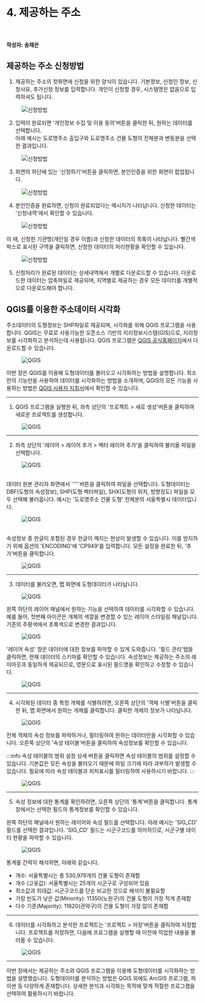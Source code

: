 # 4. 제공하는 주소

<br>

#### 작성자: 송채은

## 제공하는 주소 신청방법

1. 제공하는 주소의 첫화면에 신청을 위한 양식이 있습니다. 기본정보, 신청인 정보, 신청사유, 추가신청 정보를 입력합니다. 개인이 신청할 경우, 시스템명은 없음으로 입력하셔도 됩니다.

<figure class="flex flex-col items-center justify-center">
    <img src="../img/2-4-form-input.png" title="신청방법">
    <figcaption style="text-align: center;"></figcaption>
</figure>

2. 입력이 완료되면 '개인정보 수집 및 이용 동의'버튼을 클릭한 뒤, 원하는 데이터를 선택합니다.  
아래 예시는 도로명주소 출입구와 도로명주소 건물 도형의 전체분과 변동분을 선택한 결과입니다.
<figure class="flex flex-col items-center justify-center">
    <img src="../img/2-4-form-select.png" title="신청방법">
    <figcaption style="text-align: center;"></figcaption>
</figure>

3. 화면의 하단에 있는 '신청하기'버튼을 클릭하면, 본인인증을 위한 화면이 팝업됩니다.

<figure class="flex flex-col items-center justify-center">
    <img src="../img/2-4-form-security.png" title="신청방법">
    <figcaption style="text-align: center;"></figcaption>
</figure>

4. 본인인증을 완료하면, 신청이 완료되었다는 메시지가 나타납니다. 신청한 데이터는 '신청내역'에서 확인할 수 있습니다.

<figure class="flex flex-col items-center justify-center">
    <img src="../img/2-4-form-log.png" title="신청방법">
    <figcaption style="text-align: center;"></figcaption>
</figure>

이 때, 신청한 기관명(개인일 경우 이름)과 신청한 데이터의 목록이 나타납니다. 빨간색 박스로 표시된 구역을 클릭하면, 신청한 데이터의 처리현황을 확인할 수 있습니다.

<figure class="flex flex-col items-center justify-center">
    <img src="../img/2-4-form-log-detail.png" title="신청방법">
    <figcaption style="text-align: center;"></figcaption>
</figure>

5. 신청처리가 완료된 데이터는 상세내역에서 개별로 다운로드할 수 있습니다. 다운로드한 데이터는 압축파일로 제공되며, 지역별로 제공하는 경우 모든 데이터를 개별적으로 다운로드해야 합니다.

## QGIS를 이용한 주소데이터 시각화

주소데이터의 도형정보는 SHP파일로 제공되며, 시각화를 위해 QGIS 프로그램을 사용합니다.
QGIS는 무료로 사용가능한 오픈소스 기반의 지리정보시스템(GIS)으로, 지리정보를 시각화하고 분석하는데 사용됩니다. QGIS 프로그램은 [QGIS 공식홈페이지](https://qgis.org/ko/site/)에서 다운로드할 수 있습니다.

<figure class="flex flex-col items-center justify-center">
    <img src="../img/2-4-qgis.png" title="QGIS">
    <figcaption style="text-align: center;"></figcaption>
</figure>

이번 장은 QGIS를 이용해 도형데이터를 불러오고 시각화하는 방법을 설명합니다. 최소한의 기능만을 사용하여 데이터를 시각화하는 방법을 소개하며, QGIS의 모든 기능을 사용하는 방법은 [QGIS 사용자 지침서](https://docs.qgis.org/3.28/ko/docs/user_manual/index.html)에서 확인할 수 있습니다.

---

1. QGIS 프로그램을 실행한 뒤, 좌측 상단의 '프로젝트 > 새로 생성'버튼을 클릭하여 새로운 프로젝트를 생성합니다.

<figure class="flex flex-col items-center justify-center">
    <img src="../img/2-4-qgis-step-1.png" title="QGIS">
    <figcaption style="text-align: center;"></figcaption>
</figure>

---
2. 좌측 상단의 '레이어 > 레이어 추가 > 벡터 레이어 추가'을 클릭하여 불러올 파일을 선택합니다. 
<figure class="flex flex-col items-center justify-center">
    <img src="../img/2-4-qgis-step-2.png" title="QGIS">
    <figcaption style="text-align: center;"></figcaption>
</figure>
<br>
데이터 원본 관리자 화면에서 `'''`버튼을 클릭하여 파일을 선택합니다.
도형데이터는 DBF(도형의 속성정보), SHP(도형 벡터파일), SHX(도형의 위치, 방향정도) 파일을 모두 선택해 불러옵니다. 예시는 '도로명주소 건물 도형' 전체분의 서울특별시 데이터입니다.
<br>
<figure class="flex flex-col items-center justify-center">
    <img src="../img/2-4-qgis-step-3.png" title="QGIS">
    <figcaption style="text-align: center;"></figcaption>
</figure>
<br>
속성정보 중 한글이 포함된 경우 한글이 깨지는 현상이 발생할 수 있습니다. 이를 방지하기 위해 옵션의 'ENCODING'에 'CP949'를 입력합니다. 모든 설정을 완료한 뒤, '추가'버튼을 클릭합니다.

<br>
<figure class="flex flex-col items-center justify-center">
    <img src="../img/2-4-qgis-step-4.png" title="QGIS">
    <figcaption style="text-align: center;"></figcaption>
</figure>

---
3. 데이터를 불러오면, 맵 화면에 도형데이터가 나타납니다.

<figure class="flex flex-col items-center justify-center">
    <img src="../img/2-4-qgis-step-5.png" title="QGIS">
    <figcaption style="text-align: center;"></figcaption>
</figure>

왼쪽 하단의 레이어 패널에서 원하는 기능을 선택하여 데이터를 시각화할 수 있습니다. 예를 들어, 첫번째 아이콘은 개체의 색깔을 변경할 수 있는 레이어 스타일링 패널입니다. 기존의 주황색에서 초록색으로 변경한 결과입니다.

<figure class="flex flex-col items-center justify-center">
    <img src="../img/2-4-qgis-step-6.png" title="QGIS">
    <figcaption style="text-align: center;"></figcaption>
</figure>

'레이어 속성' 창은 데이터에 대한 정보를 파악할 수 있게 도와줍니다. '필드 관리'탭을 클릭하면, 현재 데이터의 스키마를 확인할 수 있습니다. 속성정보는 제공하는 주소의 레이아웃과 동일하게 제공되므로, 영문으로 표시된 필드명을 확인하고 수정할 수 있습니다.
<figure class="flex flex-col items-center justify-center">
    <img src="../img/2-4-qgis-step-7.png" title="QGIS">
    <figcaption style="text-align: center;"></figcaption>
</figure>

---
4. 시각화된 데이터 중 특정 개체를 식별하려면, 오른쪽 상단의 '객체 식별'버튼을 클릭한 뒤, 맵 화면에서 원하는 개체를 클릭합니다. 클릭한 개체의 정보가 나타납니다.

<figure class="flex flex-col items-center justify-center">
    <img src="../img/2-4-qgis-step-8.png" title="QGIS">
    <figcaption style="text-align: center;"></figcaption>
</figure>

전체 객체의 속성 정보를 파악하거나, 필터링하여 원하는 데이터만을 시각화할 수 있습니다. 오른쪽 상단의 '속성 테이블'버튼을 클릭하여 속성정보를 확인할 수 있습니다.

:::info 속성 테이블의 범위 설정
상세 버튼을 클릭하면 속성 테이블의 범위를 설정할 수 있습니다. 기본값은 모든 속성을 불러오기 때문에 파일 크기에 따라 과부하가 발생할 수 있습니다. 필요에 따라 속성 테이블과 피처표시를 필터링하여 사용하시기 바랍니다.
:::

<figure class="flex flex-col items-center justify-center">
    <img src="../img/2-4-qgis-step-9.png" title="QGIS">
    <figcaption style="text-align: center;"></figcaption>
</figure>

---
5. 속성 정보에 대한 통계를 확인하려면, 오른쪽 상단의 '통계'버튼을 클릭합니다. 통계창에서는 선택한 필드의 통계정보를 확인할 수 있습니다.  

왼쪽 하단의 패널에서 원하는 레이어와 속성 필드를 선택합니다. 아래 예시는 'SIG_CD' 필드를 선택한 결과입니다. 'SIG_CD' 필드는 시군구코드를 의미하므로, 시군구별 데이터 현황을 파악할 수 있습니다.

<figure class="flex flex-col items-center justify-center">
    <img src="../img/2-4-qgis-step-10.png" title="QGIS">
    <figcaption style="text-align: center;"></figcaption>
</figure>

통계를 간략히 해석하면, 아래와 같습니다.

- 개수: 서울특별시는 총 530,979개의 건물 도형이 존재함
- 개수 (고윳값): 서울특별시는 25개의 시군구로 구성되어 있음
- 최소값과 최대값: 시군구코드를 단순 비교한 것으로 해석이 불필요함
- 가장 빈도가 낮은 값(Minority): 11350(노원구)의 건물 도형이 가장 적게 존재함
- 다수 기준(Majority): 11620(관악구)의 건물 도형이 가장 많이 존재함

---
6. 데이터를 시각화하고 분석한 프로젝트는 '프로젝트 > 저장'버튼을 클릭하여 저장합니다. 프로젝트를 저장하면, 다음에 프로그램을 실행할 때 이전에 작업한 내용을 불러올 수 있습니다.

<figure class="flex flex-col items-center justify-center">
    <img src="../img/2-4-qgis-step-11.png" title="QGIS">
    <figcaption style="text-align: center;"></figcaption>
</figure>

---

이번 장에서는 제공하는 주소와 QGIS 프로그램을 이용해 도형데이터를 시각화하는 방법을 설명했습니다. 도형데이터를 분석하는 방법은 QGIS 외에도 ArcGIS 프로그램, 파이썬 등 다양하게 존재합니다. 상세한 분석과 시각화는 목적에 맞게 적절한 프로그램을 선택하여 활용하시기 바랍니다.